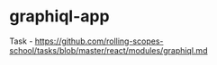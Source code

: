 # graphiql-app
Task - https://github.com/rolling-scopes-school/tasks/blob/master/react/modules/graphiql.md
